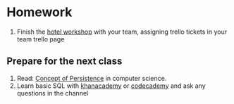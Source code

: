 # Homework

1. Finish the [hotel workshop](https://github.com/CodeYourFuture/cyf-hotel-db) with your team, assigning trello tickets in your team trello page

## Prepare for the next class

1. Read: [Concept of Persistence](https://en.wikipedia.org/wiki/Persistence_(computer_science)) in computer science.
1. Learn basic SQL with [khanacademy](https://www.khanacademy.org/computing/computer-programming/sql) or [codecademy](https://www.codecademy.com/learn/learn-sql) and ask any questions in the channel
